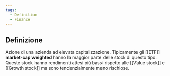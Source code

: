 ```yaml
---
tags:
  - Definition
  - Finance
---
```

## Definizione
Azione di una azienda ad elevata capitalizzazione.
Tipicamente gli [[ETF]] **market-cap weighted** hanno la maggior parte delle stock di questo tipo.
Queste stock hanno rendimenti attesi più bassi rispetto alle [[Value stock]] e [[Growth stock]] ma sono tendenzialmente meno rischiose.